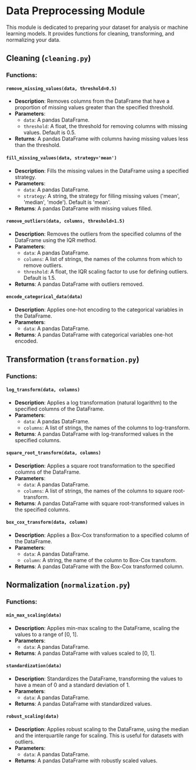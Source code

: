 # Data Preprocessing Module

This module is dedicated to preparing your dataset for analysis or machine learning models. It provides functions for cleaning, transforming, and normalizing your data.

## Cleaning (`cleaning.py`)

### Functions:

#### `remove_missing_values(data, threshold=0.5)`
- **Description**: Removes columns from the DataFrame that have a proportion of missing values greater than the specified threshold.
- **Parameters**:
  - `data`: A pandas DataFrame.
  - `threshold`: A float, the threshold for removing columns with missing values. Default is 0.5.
- **Returns**: A pandas DataFrame with columns having missing values less than the threshold.

#### `fill_missing_values(data, strategy='mean')`
- **Description**: Fills the missing values in the DataFrame using a specified strategy.
- **Parameters**:
  - `data`: A pandas DataFrame.
  - `strategy`: A string, the strategy for filling missing values ('mean', 'median', 'mode'). Default is 'mean'.
- **Returns**: A pandas DataFrame with missing values filled.

#### `remove_outliers(data, columns, threshold=1.5)`
- **Description**: Removes the outliers from the specified columns of the DataFrame using the IQR method.
- **Parameters**:
  - `data`: A pandas DataFrame.
  - `columns`: A list of strings, the names of the columns from which to remove outliers.
  - `threshold`: A float, the IQR scaling factor to use for defining outliers. Default is 1.5.
- **Returns**: A pandas DataFrame with outliers removed.

#### `encode_categorical_data(data)`
- **Description**: Applies one-hot encoding to the categorical variables in the DataFrame.
- **Parameters**:
  - `data`: A pandas DataFrame.
- **Returns**: A pandas DataFrame with categorical variables one-hot encoded.

## Transformation (`transformation.py`)

### Functions:

#### `log_transform(data, columns)`
- **Description**: Applies a log transformation (natural logarithm) to the specified columns of the DataFrame.
- **Parameters**:
  - `data`: A pandas DataFrame.
  - `columns`: A list of strings, the names of the columns to log-transform.
- **Returns**: A pandas DataFrame with log-transformed values in the specified columns.

#### `square_root_transform(data, columns)`
- **Description**: Applies a square root transformation to the specified columns of the DataFrame.
- **Parameters**:
  - `data`: A pandas DataFrame.
  - `columns`: A list of strings, the names of the columns to square root-transform.
- **Returns**: A pandas DataFrame with square root-transformed values in the specified columns.

#### `box_cox_transform(data, column)`
- **Description**: Applies a Box-Cox transformation to a specified column of the DataFrame.
- **Parameters**:
  - `data`: A pandas DataFrame.
  - `column`: A string, the name of the column to Box-Cox transform.
- **Returns**: A pandas DataFrame with the Box-Cox transformed column.

## Normalization (`normalization.py`)

### Functions:

#### `min_max_scaling(data)`
- **Description**: Applies min-max scaling to the DataFrame, scaling the values to a range of [0, 1].
- **Parameters**:
  - `data`: A pandas DataFrame.
- **Returns**: A pandas DataFrame with values scaled to [0, 1].

#### `standardization(data)`
- **Description**: Standardizes the DataFrame, transforming the values to have a mean of 0 and a standard deviation of 1.
- **Parameters**:
  - `data`: A pandas DataFrame.
- **Returns**: A pandas DataFrame with standardized values.

#### `robust_scaling(data)`
- **Description**: Applies robust scaling to the DataFrame, using the median and the interquartile range for scaling. This is useful for datasets with outliers.
- **Parameters**:
  - `data`: A pandas DataFrame.
- **Returns**: A pandas DataFrame with robustly scaled values.
